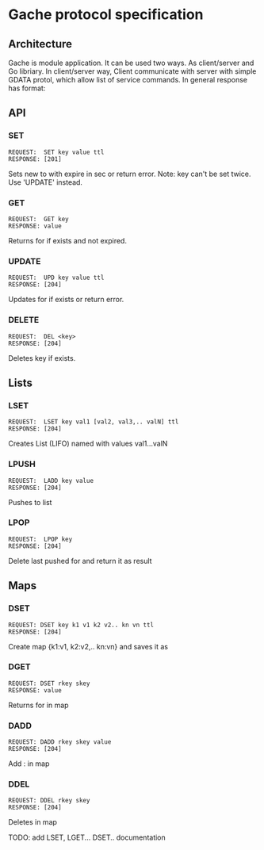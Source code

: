 # Gache protocol specification

## Architecture

Gache is module application. It can be used two ways. As client/server and Go libriary. In client/server way, Client communicate with server with simple GDATA protol, which allow list of service commands. In general response has format:

## API

### SET

    REQUEST:  SET key value ttl
    RESPONSE: [201]
    
Sets new <key> to <value> with expire in <ttl> sec or return error. Note: key can't be set twice. Use 'UPDATE' instead.

### GET

    REQUEST:  GET key
    RESPONSE: value
    
Returns <value> for <key> if exists and not expired.

### UPDATE

    REQUEST:  UPD key value ttl
    RESPONSE: [204]

Updates <value> for <key> if exists or return error.

### DELETE

    REQUEST:  DEL <key>
    RESPONSE: [204]

Deletes key if exists.

## Lists

### LSET

    REQUEST:  LSET key val1 [val2, val3,.. valN] ttl
    RESPONSE: [204]

Creates List (LIFO) named <key> with values val1...valN

### LPUSH

    REQUEST:  LADD key value
    RESPONSE: [204]

Pushes <value> to list <key>

### LPOP

    REQUEST:  LPOP key
    RESPONSE: [204]

Delete last pushed <value> for <key> and return it as result

## Maps

### DSET

    REQUEST: DSET key k1 v1 k2 v2.. kn vn ttl
    RESPONSE: [204]

Create map {k1:v1, k2:v2,.. kn:vn} and saves it as <key>

### DGET

    REQUEST: DSET rkey skey
    RESPONSE: value

Returns <value> for <skey> in map <rkey>

### DADD

    REQUEST: DADD rkey skey value
    RESPONSE: [204]

Add <skey>:<value> in map <rkey>

### DDEL

    REQUEST: DDEL rkey skey
    RESPONSE: [204]

Deletes <skey> in map <rkey>

TODO: add LSET, LGET... DSET.. documentation

